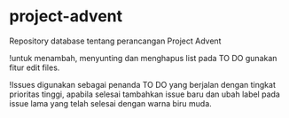 # project-advent
Repository database tentang perancangan Project Advent

!untuk menambah, menyunting dan menghapus list pada TO DO gunakan fitur edit files.

!Issues digunakan sebagai penanda TO DO yang berjalan dengan tingkat prioritas tinggi, apabila selesai tambahkan issue baru dan ubah label pada issue lama yang telah selesai dengan warna biru muda.
